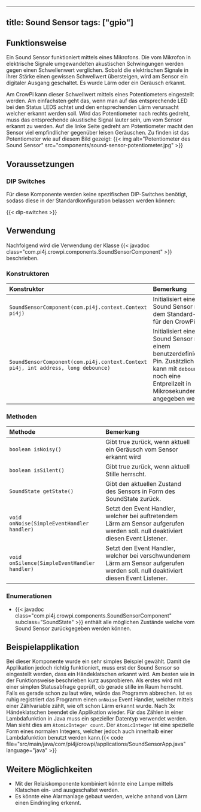 ---

title: Sound Sensor
tags: ["gpio"]
--------------

## Funktionsweise

Ein Sound Sensor funktioniert mittels eines Mikrofons. Die vom Mikrofon in elektrische Signale umgewandelten akustischen Schwingungen werden
gegen einen Schwellenwert verglichen. Sobald die elektrischen Signale in ihrer Stärke einen gewissen Schwellwert übersteigen, wird am Sensor
ein digitaler Ausgang geschaltet. Es wurde Lärm oder ein Geräusch erkannt.

Am CrowPi kann dieser Schwellwert mittels eines Potentiometers eingestellt werden. Am einfachsten geht das, wenn man auf das entsprechende
LED bei den Status LEDS achtet und den entsprechenden Lärm verursacht welcher erkannt werden soll. Wird das Potentiometer nach rechts
gedreht, muss das entsprechende akustische Signal lauter sein, um vom Sensor erkannt zu werden. Auf die linke Seite gedreht am Potentiometer
macht den Sensor viel empfindlicher gegenüber leisen Geräuschen. Zu finden ist das Potentiometer wie auf diesem Bild gezeigt: {{< img
alt="Potentiometer des Sound Sensor" src="components/sound-sensor-potentiometer.jpg" >}}

## Voraussetzungen

### DIP Switches

Für diese Komponente werden keine spezifischen DIP-Switches benötigt, sodass diese in der Standardkonfiguration belassen werden können:

{{< dip-switches >}}

## Verwendung

Nachfolgend wird die Verwendung der Klasse {{< javadoc class="com.pi4j.crowpi.components.SoundSensorComponent" >}} beschrieben.

### Konstruktoren

| Konstruktor                                                                       | Bemerkung                                                                                                                                                   |
|:----------------------------------------------------------------------------------|:------------------------------------------------------------------------------------------------------------------------------------------------------------|
| `SoundSensorComponent(com.pi4j.context.Context pi4j)`                             | Initialisiert einen Sound Sensor mit dem Standard-Pin für den CrowPi.                                                                                       |
| `SoundSensorComponent(com.pi4j.context.Context pi4j, int address, long debounce)` | Initialisiert einen Sound Sensor mit einem benutzerdefinierten Pin. Zusätzlich kann mit `debounce` noch eine Entprellzeit in Mikrosekunden angegeben werden |

### Methoden

| Methode                                      | Bemerkung                                                                                                                          |
|:---------------------------------------------|:-----------------------------------------------------------------------------------------------------------------------------------|
| `boolean isNoisy()`                          | Gibt true zurück, wenn aktuell ein Geräusch vom Sensor erkannt wird                                                                |
| `boolean isSilent()`                         | Gibt true zurück, wenn aktuell Stille herrscht.                                                                                    |
| `SoundState getState()`                      | Gibt den aktuellen Zustand des Sensors in Form des SoundState zurück.                                                              |
| `void onNoise(SimpleEventHandler handler)`   | Setzt den Event Handler, welcher bei auftretendem Lärm am Sensor aufgerufen werden soll. null deaktiviert diesen Event Listener.   |
| `void onSilence(SimpleEventHandler handler)` | Setzt den Event Handler, welcher bei verschwundenem Lärm am Sensor aufgerufen werden soll. null deaktiviert diesen Event Listener. |

### Enumerationen

- {{< javadoc class="com.pi4j.crowpi.components.SoundSensorComponent" subclass="SoundState" >}} enthält alle möglichen Zustände welche vom
  Sound Sensor zurückgegeben werden können.

## Beispielapplikation

Bei dieser Komponente wurde ein sehr simples Beispiel gewählt. Damit die Applikation jedoch richtig funktioniert, muss erst der Sound Sensor
so eingestellt werden, dass ein Händeklatschen erkannt wird. Am besten wie in der Funktionsweise beschrieben kurz ausprobieren. Als erstes
wird mit einer simplen Statusabfrage geprüft, ob gerade stille im Raum herrscht. Falls es gerade schon zu laut wäre, würde das Programm
abbrechen. Ist es ruhig registriert das Programm einen `onNoise` Event Handler, welcher mittels einer Zählvariable zählt, wie oft schon Lärm
erkannt wurde. Nach 3x Händeklatschen beendet die Applikation wieder. Für das Zählen in einer Lambdafunktion in Java muss ein spezieller
Datentyp verwendet werden. Man sieht dies am `AtomicInteger count`. Der `AtomicInteger` ist eine spezielle Form eines normalen Integers,
welcher jedoch auch innerhalb einer Lambdafunktion benutzt werden kann.{{< code
file="src/main/java/com/pi4j/crowpi/applications/SoundSensorApp.java" language="java" >}}

## Weitere Möglichkeiten

- Mit der Relaiskomponente kombiniert könnte eine Lampe mittels Klatschen ein- und ausgeschaltet werden.
- Es könnte eine Alarmanlage gebaut werden, welche anhand von Lärm einen Eindringling erkennt.

